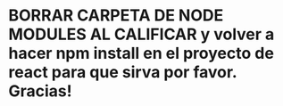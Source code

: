 # BORRAR CARPETA DE NODE MODULES AL CALIFICAR y volver a hacer npm install en el proyecto de react para que sirva por favor. Gracias!
